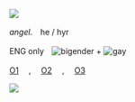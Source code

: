 ![](https://komarev.com/ghpvc/?username=abusedangel&color=a19bc4)

_angel_.　he / hyr

ENG only　![bigender](https://files.catbox.moe/wl7jrz.png) + ![gay](https://files.catbox.moe/jos8ez.png)

[O1](https://artfight.net/~NowDoTheHarlemShake) 　, 　[O2](https://toyhou.se/nowdotheharlemshake) 　, 　[O3](https://x.com/jaydenschannel)

![](https://files.catbox.moe/8wr52l.png)
